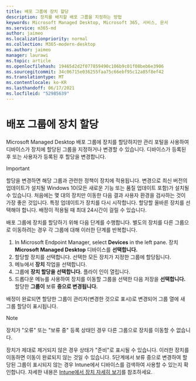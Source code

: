 ```yaml
---
title: 배포 그룹에 장치 할당
description: 장치를 배치할 배포 그룹을 지정하는 방법
keywords: Microsoft Managed Desktop, Microsoft 365, 서비스, 문서
ms.service: m365-md
author: jaimeo
ms.localizationpriority: normal
ms.collection: M365-modern-desktop
ms.author: jaimeo
manager: laurawi
ms.topic: article
ms.openlocfilehash: 19465d2d2f077859490c106b9c01f08beb6e3906
ms.sourcegitcommit: 34c06715e036255faa75c66ebf95c12a85f8ef42
ms.translationtype: MT
ms.contentlocale: ko-KR
ms.lasthandoff: 06/17/2021
ms.locfileid: "52985639"
---
```

# <a name="assign-devices-to-a-deployment-group"></a>배포 그룹에 장치 할당

Microsoft Managed Desktop 배포 그룹에 장치를 할당하지만 관리 포털을 사용하여 디바이스가 장치에 할당된 그룹을 지정하거나 변경할 수 있습니다. 디바이스가 등록된 후 또는 사용자가 등록된 후 할당을 변경합니다.

> [!IMPORTANT]
> 할당을 변경하면 해당 그룹과 관련한 정책이 장치에 적용됩니다. 변경으로 최신 버전의 업데이트가 설치될 Windows 10(모든 새로운 기능 또는 품질 업데이트 포함)가 설치될 수 있습니다. 처음에는 몇 대의 장치만 이동한 다음 결과 사용자 환경을 검사하는 것이 가장 좋은 것입니다. 특정 업데이트가 장치를 다시 시작합니다. 할당할 올바른 장치를 선택해야 합니다. 배정이 적용될 때 최대 24시간이 걸릴 수 있습니다.

배포 그룹에 장치를 할당하기 위해 다음 단계를 수행합니다. 별도의 장치를 다른 그룹으로 이동하려는 경우 각 그룹에 대해 이러한 단계를 반복합니다.

1. In Microsoft Endpoint Manager, select **Devices** in the left pane. 장치 **Microsoft Managed Desktop** 디바이스를 **선택합니다.**
2. 할당할 장치를 선택합니다. 선택한 모든 장치가 지정한 그룹에 할당됩니다.
3. 메뉴에서 **장치** 작업을 선택합니다.
4. 그룹에 **장치 할당을 선택합니다.** 플라이 인이 열립니다.
5. 드롭다운 메뉴를 사용하여 장치를 이동할 그룹을 선택한 다음 저장을 **선택합니다.** 할당한 **그룹이** 보류 **중으로 변경됩니다.**

배정이 완료되면  할당한 그룹이  관리자(변경한 것으로 표시)로 변경되어 그룹 열에 새 그룹 할당이 표시됩니다. 

> [!NOTE]
> 장치가 "오류" 또는 "보류 중" 등록 상태인 경우 다른 그룹으로 장치를 이동할 수 없습니다.
>
>장치가 제대로 제거되지 않은 경우 상태가 "준비"로 표시될 수 있습니다. 이러한 장치를 이동하면 이동이 완료되지 않는 것일 수 있습니다. 5단계에서 보류 중으로  변경하여 할당된 그룹이 표시되지 않는 경우 Intune에서 디바이스를 검색하여 사용할 수 있는지 확인합니다.  자세한 내용은 [Intune에서 장치 자세히 보기](/mem/intune/remote-actions/device-inventory)를 참조하세요.